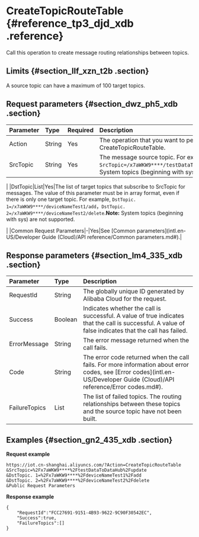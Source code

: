# CreateTopicRouteTable {#reference_tp3_djd_xdb .reference}

Call this operation to create message routing relationships between topics.

## Limits {#section_llf_xzn_t2b .section}

A source topic can have a maximum of 100 target topics.

## Request parameters {#section_dwz_ph5_xdb .section}

|Parameter|Type|Required|Description|
|:--------|:---|:-------|:----------|
|Action|String|Yes|The operation that you want to perform. Set the value to CreateTopicRouteTable.|
|SrcTopic|String|Yes|The message source topic. For example, `SrcTopic=/x7aWKW9****/testDataToDataHub/update`.**Note:** System topics \(beginning with sys\) are not supported.

|
|DstTopic|List|Yes|The list of target topics that subscribe to SrcTopic for messages. The value of this parameter must be in array format, even if there is only one target topic. For example, `DstTopic. 1=/x7aWKW9****/deviceNameTest1/add`，`DstTopic. 2=/x7aWKW9****/deviceNameTest2/delete`.**Note:** System topics \(beginning with sys\) are not supported.

|
|Common Request Parameters|-|Yes|See [Common parameters](intl.en-US/Developer Guide (Cloud)/API reference/Common parameters.md#).|

## Response parameters {#section_lm4_335_xdb .section}

|Parameter|Type|Description|
|:--------|:---|:----------|
|RequestId|String|The globally unique ID generated by Alibaba Cloud for the request.|
|Success|Boolean|Indicates whether the call is successful. A value of true indicates that the call is successful. A value of false indicates that the call has failed.|
|ErrorMessage|String|The error message returned when the call fails.|
|Code|String|The error code returned when the call fails. For more information about error codes, see [Error codes](intl.en-US/Developer Guide (Cloud)/API reference/Error codes.md#).|
|FailureTopics|List|The list of failed topics. The routing relationships between these topics and the source topic have not been built.|

## Examples {#section_gn2_435_xdb .section}

**Request example**

```
https://iot.cn-shanghai.aliyuncs.com/?Action=CreateTopicRouteTable
&SrcTopic=%2Fx7aWKW9****%2FtestDataToDataHub%2Fupdate
&DstTopic. 1=%2Fx7aWKW9****%2FdeviceNameTest1%2Fadd
&DstTopic. 2=%2Fx7aWKW9****%2FdeviceNameTest2%2Fdelete
&Public Request Parameters
```

**Response example**

```
{
    "RequestId":"FCC27691-9151-4B93-9622-9C90F30542EC",
    "Success":true,
    "FailureTopics":[]
}
```


